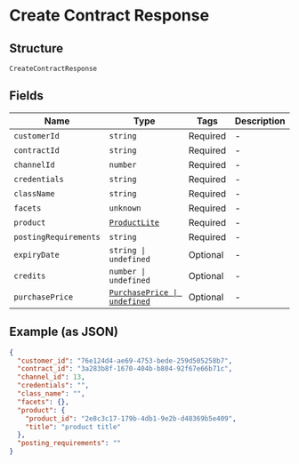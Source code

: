 
# Create Contract Response

## Structure

`CreateContractResponse`

## Fields

| Name | Type | Tags | Description |
|  --- | --- | --- | --- |
| `customerId` | `string` | Required | - |
| `contractId` | `string` | Required | - |
| `channelId` | `number` | Required | - |
| `credentials` | `string` | Required | - |
| `className` | `string` | Required | - |
| `facets` | `unknown` | Required | - |
| `product` | [`ProductLite`](../../doc/models/product-lite.md) | Required | - |
| `postingRequirements` | `string` | Required | - |
| `expiryDate` | `string \| undefined` | Optional | - |
| `credits` | `number \| undefined` | Optional | - |
| `purchasePrice` | [`PurchasePrice \| undefined`](../../doc/models/purchase-price.md) | Optional | - |

## Example (as JSON)

```json
{
  "customer_id": "76e124d4-ae69-4753-bede-259d505258b7",
  "contract_id": "3a283b8f-1670-404b-b804-92f67e66b71c",
  "channel_id": 13,
  "credentials": "",
  "class_name": "",
  "facets": {},
  "product": {
    "product_id": "2e8c3c17-179b-4db1-9e2b-d48369b5e409",
    "title": "product title"
  },
  "posting_requirements": ""
}
```

